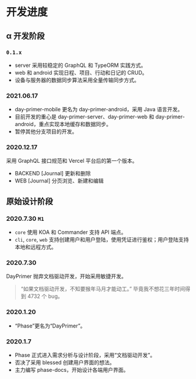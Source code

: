 # 开发进度

## α 开发阶段

### `0.1.x`

- server 采用较稳定的 GraphQL 和 TypeORM 实践方式。
- web 和 android 实现日程、项目、行动和日记的 CRUD。
- 设备与服务器的数据同步算法采用全量传输同步方式。

### 2021.06.17

- day-primer-mobile 更名为 day-primer-android，采用 Java 语言开发。
- 目前开发的重心是 day-primer-server、day-primer-web 和 day-primer-android，重点实现本地缓存和数据同步。
- 暂停其他分支项目的开发。

### 2020.12.17

采用 GraphQL 接口规范和 Vercel 平台后的第一个版本。

- BACKEND [Journal] 更新和删除
- WEB [Journal] 分页浏览、新建和编辑

## 原始设计阶段

### 2020.7.30 `M1`

- `core` 使用 KOA 和 Commander 支持 API 端点。
- `cli`, `core`, `web` 支持创建用户和用户登陆，使用凭证进行鉴权；用户登陆支持本地和远程方式。

### 2020.7.30

DayPrimer 抛弃文档驱动开发，开始采用敏捷开发。

> “如果文档驱动开发，不知要猴年马月才能动工。”
> 毕竟我不想花三年时间得到 4732 个 bug。

### 2020.1.20

- “Phase”更名为“DayPrimer”。

### 2020.1.7

- Phase 正式进入需求分析与设计阶段，采用“文档驱动开发”。
- 否决了采用 blessed 创建用户界面的想法。
- 主力编写 phase-docs，开始设计各端用户界面。
